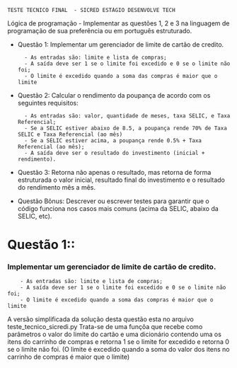 
    TESTE TECNICO FINAL  - SICRED ESTÁGIO DESENVOLVE TECH

Lógica de programação - Implementar as questões 1, 2 e 3
na linguagem de programação de sua preferência ou em português estruturado.

- Questão 1: Implementar um gerenciador de limite de cartão de credito.

        - As entradas são: limite e lista de compras;
        - A saída deve ser 1 se o limite foi excedido e 0 se o limite não foi;
        - O limite é excedido quando a soma das compras é maior que o limite

- Questão 2: Calcular o rendimento da poupança de acordo com os seguintes requisitos:

        - As entradas são: valor, quantidade de meses, taxa SELIC, e Taxa Referencial;
        - Se a SELIC estiver abaixo de 8.5, a poupança rende 70% de Taxa SELIC e Taxa Referencial (ao mês)
        - Se a SELIC estiver acima, a poupança rende 0.5% + Taxa Referencial (ao mês);
        - A saída deve ser o resultado do investimento (inicial + rendimento).

- Questão 3: Retorna não apenas o resultado, mas retorna de forma estruturada o valor inicial,
             resultado final do investimento e o resultado do rendimento mês a mês.

- Questão Bônus: Descrever ou escrever testes para garantir que o código funciona nos casos mais comuns
            (acima da SELIC, abaixo da SELIC, etc).



# Questão 1::

### Implementar um gerenciador de limite de cartão de credito.

        - As entradas são: limite e lista de compras;
        - A saída deve ser 1 se o limite foi excedido e 0 se o limite não foi;
        - O limite é excedido quando a soma das compras é maior que o limite
        
A versão simplificada da solução desta questão esta no arquivo teste_tecnico_sicredi.py
Trata-se de uma funçõa que recebe como parâmetros o valor do limite do cartão e uma dicionário contendo uma os 
itens do carrinho de compras e retorna 1 se o limite for excedido e retorna 0 se o limite não foi. (O limite é excedido 
quando a soma do valor dos itens no carrinho de compras é maior que o limite)



